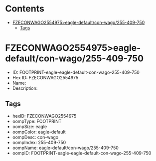 



Contents
========

* [FZECONWAGO2554975>eagle-default/con-wago/255-409-750](#fzeconwago2554975eagle-defaultcon-wago255-409-750)
	* [Tags](#tags)

# FZECONWAGO2554975>eagle-default/con-wago/255-409-750

- ID: FOOTPRINT-eagle-eagle-default-con-wago-255-409-750
- Hex ID: FZECONWAGO2554975
- Name: 
- Description: 

## Tags

- hexID: FZECONWAGO2554975
- oompType: FOOTPRINT
- oompSize: eagle
- oompColor: eagle-default
- oompDesc: con-wago
- oompIndex: 255-409-750
- oompName: eagle-default/con-wago/255-409-750
- oompID: FOOTPRINT-eagle-eagle-default-con-wago-255-409-750

